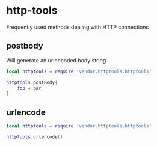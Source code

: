 http-tools
=========

Frequently used methods dealing with HTTP connections

postbody
-------
Will generate an urlencoded body string

```lua
local httptools = require 'vendor.httptools.httptools'

httptools.postBody{
	foo = bar
}
```


urlencode
------

```lua
local httptools = require 'vendor.httptools.httptools'

httptools.urlencode()
```